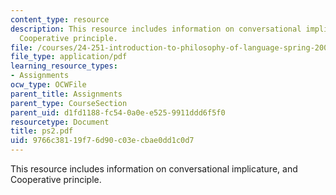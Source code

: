 ```yaml
---
content_type: resource
description: This resource includes information on conversational implicature, and
  Cooperative principle.
file: /courses/24-251-introduction-to-philosophy-of-language-spring-2006/9766c38119f76d90c03ecbae0dd1c0d7_ps2.pdf
file_type: application/pdf
learning_resource_types:
- Assignments
ocw_type: OCWFile
parent_title: Assignments
parent_type: CourseSection
parent_uid: d1fd1188-fc54-0a0e-e525-9911ddd6f5f0
resourcetype: Document
title: ps2.pdf
uid: 9766c381-19f7-6d90-c03e-cbae0dd1c0d7
---
```

This resource includes information on conversational implicature, and Cooperative principle.


